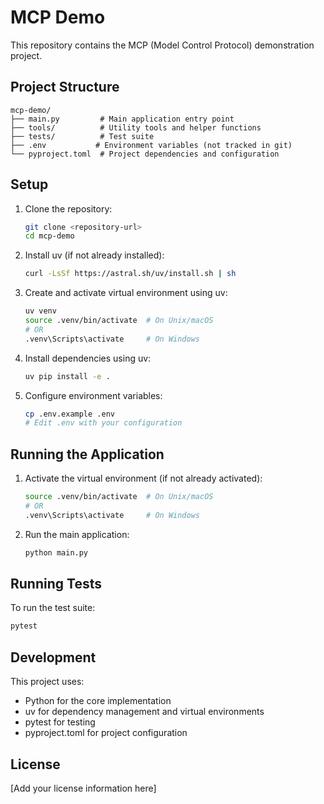 # MCP Demo

This repository contains the MCP (Model Control Protocol) demonstration project.

## Project Structure

```
mcp-demo/
├── main.py         # Main application entry point
├── tools/          # Utility tools and helper functions
├── tests/          # Test suite
├── .env           # Environment variables (not tracked in git)
└── pyproject.toml  # Project dependencies and configuration
```

## Setup

1. Clone the repository:
   ```bash
   git clone <repository-url>
   cd mcp-demo
   ```

2. Install uv (if not already installed):
   ```bash
   curl -LsSf https://astral.sh/uv/install.sh | sh
   ```

3. Create and activate virtual environment using uv:
   ```bash
   uv venv
   source .venv/bin/activate  # On Unix/macOS
   # OR
   .venv\Scripts\activate     # On Windows
   ```

4. Install dependencies using uv:
   ```bash
   uv pip install -e .
   ```

5. Configure environment variables:
   ```bash
   cp .env.example .env
   # Edit .env with your configuration
   ```

## Running the Application

1. Activate the virtual environment (if not already activated):
   ```bash
   source .venv/bin/activate  # On Unix/macOS
   # OR
   .venv\Scripts\activate     # On Windows
   ```

2. Run the main application:
   ```bash
   python main.py
   ```

## Running Tests

To run the test suite:

```bash
pytest
```

## Development

This project uses:
- Python for the core implementation
- uv for dependency management and virtual environments
- pytest for testing
- pyproject.toml for project configuration

## License

[Add your license information here]
